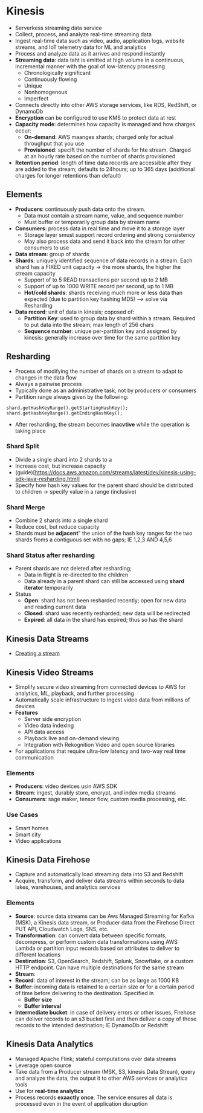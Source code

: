 # Kinesis
* Serverkess streaming data service
* Collect, process, and analyze real-time streaming data 
* Ingest real-time data such as video, audio, application logs, website streams, and IoT telemetry data for ML and analytics
* Process and analyze data as it arrives and respond instantly
* **Streaming data**: data taht is emitted at high volume in a continuous, incremental manner with the goal of low-latency processing
  * Chronologically significant
  * Continuously flowing
  * Unique
  * Nonhomogenous
  * Imperfect
* Connects directly into other AWS storage services, like RDS, RedShift, or DynamoDb
* **Encryption** can be configured to use KMS to protect data at rest
* **Capacity mode**: determines how capacity is managed and how charges occur:
  * **On-demand**: AWS maanges shards; charged only for actual throughput that you use
  * **Provisioned**: specift the number of shards for hte stream. Charged at an hourly rate based on the number of shards provisioned
* **Retention period**: length of time data records are accessible after they are added to the stream; defaults to 24hours; up to 365 days (additional charges for longer retentions than default)


## Elements
* **Producers**: continuously push data onto the stream. 
  * Data must contain a stream name, value, and sequence number
  * Must buffer or temporarily group data by stream name
* **Consumers**: process data in real time and move it to a storage layer
  * Storage layer smust support record ordering and strong consistency
  * May also process data and send it back into the stream for other consumers to use
* **Data stream**: group of shards
* **Shards**: uniquely identified sequence of data records in a stream. Each shard has a FIXED unit capacity -> the more shards, the higher the stream capacity
  * Support of to 5 READ transactions per second up to 2 MB
  * Support of up to 1000 WRITE record per second, up to 1 MB
  * **Hot/cold shards**: shards receiving much more or less data than expected (due to partition key hashing MD5) --> solve via Resharding
* **Data record**: unit of data in kinesis; coposed of: 
  * **Partition Key**: used to group data by shard within a stream. Required to put data into the stream; max length of 256 chars
  * **Sequence number**: unique per-partition key and assigned by kinesis; generally increase over time for the same partition key


## Resharding
* Process of modifying the number of shards on a stream to adapt to changes in the data flow
* Always a pairwise process
* Typically done as an administrative task; not by producers or consumers
* Partition range always given by the following:
```
shard.getHashKeyRange().getStartingHashKey();
shard.getHashKeyRange().getEndingHashKey(); 
```
* After resharding, the stream becomes **inacvtive** while the operation is taking place
  
### Shard Split
*  Divide a single shard into 2 shards to a
*  Increase cost, but increase capacity
*  (guide)[https://docs.aws.amazon.com/streams/latest/dev/kinesis-using-sdk-java-resharding.html]
* Specify how hash key values for the parent shard should be distributed to children -> specify value in a range (inclusive)

### Shard Merge
* Combine 2 shards into a single shard
* Reduce cost, but reduce capacity
* Shards must be **adjacent**" the union of the hash key ranges for the two shards froms a contiguous set with no gaps; IE 1,2,3 AND 4,5,6

### Shard Status after resharding
* Parent shards are not deleted after resharding;
  * Data in flight is re-directed to the children
  * Data already in a parent shard can still be accessed using **shard iterator** temporarily
* Status
  * **Open**: shard has not been resharded recently; open for new data and reading current data
  * **Closed**: shard was recently resharded; new data will be redirected
  * **Expired**: all data in the shard has expired; thus so has the shard
  
## Kinesis Data Streams
* [Creating a stream](https://docs.aws.amazon.com/streams/latest/dev/fundamental-stream.html)
  
## Kinesis Video Streams
* Simplify secure video streaming from connected devices to AWS for analytics, ML, playback, and further processing
* Automatically scale infrastructure to ingest video data from millions of devices
* **Features**
  * Server side encryption
  * Video data indexing
  * API data access
  * Playback live and on-demand viewing
  * Integration with Rekognition Video and open source libraries
* For applications that require ultra-low latency and two-way real time communication


### Elements
* **Producers**: video devices usin AWS SDK
* **Stream**: ingest, durably store, encrypt, and index media streams
* **Consumers**: sage maker, tensor flow, custom media processing, etc.

### Use Cases
* Smart homes
* Smart city
* Video applications


## Kinesis Data Firehose
* Capture and automatically load streaming data into S3 and Redshift
* Acquire, transform, and deliver data streams within seconds to data lakes, warehouses, and analytics services
  
### Elements
* **Source**: source data streams can be Aws Managed Streaming for Kafka (MSK), a Kinesis data stream, or Producer data from the Firehose Direct PUT API, Cloudwatch Logs, SNS, etc.
* **Transformation**: can convert data between specific formats, decompress, or perform custom data transformations using AWS Lambda or partition input records based on attributes to deliver to different locations
* **Destination**: S3, OpenSearch, Redshift, Splunk, Snowflake, or a custom HTTP endpoint. Can have multiple destinations for the same stream
* **Stream**: 
* **Record**: data of interest in the stream; can be as large as 1000 KB
* **Buffer**: incoming data is retained to a certain size or for a certain period of time before delivering to the destination. Specified in
  * **Buffer size** 
  * **Buffer interval**
* **Intermediate bucket**: in case of delivery errors or other issues, Firehose can deliver records to an s3 bucket first and then deliver a copy of those records to the intended destination; IE DynamoDb or Redshift

## Kinesis Data Analytics
* Managed Apache Flink; stateful computations over data streams
* Leverage open source 
* Take data from a Producer stream (MSK, S3, kinesis Data Strean), query and analyze the data, the output it to other AWS services or analytics tools
* Use for **real-time analytics**
* Process records **exaactly once**. The service ensures all data is processed even in the event of application disruption